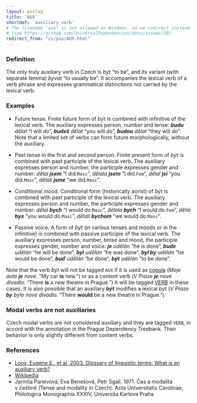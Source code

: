 ```yaml
---
layout: postag
title: 'AUX'
shortdef: 'auxiliary verb'
# The filename "aux" is not allowed on Windows, so we redirect instead
# (see https://github.com/UniversalDependencies/docs/issues/20)
redirect_from: "cs/pos/AUX.html"
---
```


### Definition

The only truly auxiliary verb in Czech is _být_ “to be”,
and its variant (with separate lemma) _bývat_ “to usually be”.
It accompanies the lexical verb of a verb phrase and expresses
grammatical distinctions not carried by the lexical verb.

### Examples

- Future tense. Finite future form of _být_ is combined with infinitive
  of the lexical verb. The auxiliary expresses person, number and tense:
  _<b>budu</b> dělat_ “I will do”,
  _<b>budeš</b> dělat_ “you will do”,
  _<b>budou</b> dělat_ “they will do”.
  Note that a limited set of verbs can form future morphologically, without
  the auxiliary.

- Past tense in the first and second person.
  Finite present form of _být_ is combined with past participle
  of the lexical verb. The auxiliary expresses person and number,
  the participle expresses gender and number:
  _dělal <b>jsem</b>_ “I did.`Masc`”,
  _dělala <b>jsem</b>_ “I did.`Fem`”,
  _dělal <b>jsi</b>_ “you did.`Masc`”,
  _dělali <b>jsme</b>_ “we did.`Masc`”.

- Conditional mood.
  Conditional form (historically aorist) of _být_ is combined with past participle
  of the lexical verb. The auxiliary expresses person and number,
  the participle expresses gender and number:
  _dělal <b>bych</b>_ “I would do.`Masc`”,
  _dělala <b>bych</b>_ “I would do.`Fem`”,
  _dělal <b>bys</b>_ “you would do.`Masc`”,
  _dělali <b>bychom</b>_ “we would do.`Masc`”.

- Passive voice.
  A form of _být_ (in various tenses and moods or in the infinitive) is combined with
  passive participle
  of the lexical verb. The auxiliary expresses person, number, tense and mood,
  the participle expresses gender, number and voice:
  _<b>je</b> udělán_ “he is done”,
  _<b>bude</b> udělán_ “he will be done”,
  _<b>byl</b> udělán_ “he was done”,
  _<b>byl by</b> udělán_ “he would be done”,
  _<b>buď</b> udělán_ “be done”,
  _<b>být</b> udělán_ “to be done”.

Note that the verb _být_ will not be tagged `AUX` if it is used as
[copula](cs-dep/cop) (_Moje auto <b>je</b> nové._ “My car <b>is</b> new.”)
or as a content verb (_V&nbsp;Praze <b>je</b> nové divadlo._ “There <b>is</b> a new theatre in Prague.”)
It will be tagged [VERB]() in these cases.
It is also possible that an auxiliary _<b>být</b>_ modifies a lexical _být_
(_V&nbsp;Praze <b>by</b> bylo nové divadlo._ “There <b>would</b> be a new theatre in Prague.”)

### Modal verbs are not auxiliaries

Czech modal verbs are not considered auxiliary and they are tagged `VERB`,
in accord with the annotation in the Prague Dependency Treebank.
Their behavior is only slightly different from content verbs.

### References

- [Loos, Eugene E., et al. 2003. Glossary of linguistic terms: What is an auxiliary verb?](http://www-01.sil.org/linguistics/GlossaryOfLinguisticTerms/WhatIsAnAuxiliaryVerb.htm)
- [Wikipedia](http://en.wikipedia.org/wiki/Auxiliary_verb)
- Jarmila Panevová, Eva Benešová, Petr Sgall. 1971. Čas a modalita v&nbsp;češtině (Tense and modality in Czech). Acta Universitatis Carolinae, Philologica Monographia XXXIV, Universita Karlova Praha
